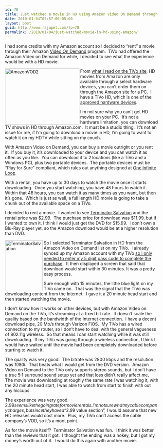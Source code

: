 ```yaml
---
id: 70
title: Just watched a movie in HD using Amazon Video On Demand through my Tivo
date: 2010-01-04T05:57:00-05:00
layout: post
guid: http://www.rajapet.com/?p=70
permalink: /2010/01/04/just-watched-movie-in-hd-using-amazon/
---
```

I had some credits with my Amazon account so I decided to “rent” a movie through their Amazon [Video On Demand](http://www.amazon.com/Video-On-Demand/b/ref=topnav_storetab_atv?ie=UTF8&node=16261631) program.  TiVo had offered the Amazon Video on Demand for while, I decided to see what the experience would be with a HD movie. 

[<img loading="lazy" title="AmazonVOD2" border="0" alt="AmazonVOD2" align="left" src="https://i0.wp.com/lh3.ggpht.com/_natoSxTaPFU/S0GDXWvsMqI/AAAAAAAAAYU/evSD9yqGURs/AmazonVOD2_thumb%5B1%5D.jpg?resize=244%2C184" width="244" height="184"   />](https://i2.wp.com/lh5.ggpht.com/_natoSxTaPFU/S0GDXFy_vMI/AAAAAAAAAYQ/LqHXl5KpfV4/s1600-h/AmazonVOD2%5B3%5D.jpg) From [what I read on the TiVo site](http://support.tivo.com/app/answers/detail/a_id/257#high), HD movies from Amazon are only available through a select hardware devices, you can’t order them on through the Amazon site for a PC.  I have a TiVo HD, which is one of the [approved hardware devices](http://www.amazon.com/gp/video/ontv/ontv/ref=amb_link_86331431_5?pf_rd_m=ATVPDKIKX0DER&pf_rd_s=right-1&pf_rd_r=01YMC69GZ4P8C0Z5TWXF&pf_rd_t=1401&pf_rd_p=506462311&pf_rd_i=1000465121).  

I’m not sure why you can’t get HD movies on your PC.  It’s not a hardware limitation, you can download TV shows in HD through Amazon.com.  It must be a studio thing.  It’s not an issue for me, if I’m going to download a movie in HD, I’m going to want to watch it on my HDTV while sitting on my couch.

With Amazon Video on Demand, you can buy a movie outright or you rent it.  If you buy it, it’s downloaded to your device and you can watch it as often as you like.  You can download it to 2 locations (like a TiVo and a Windows PC), plus two portable devices.  The portable devices must be “Play for Sure” compliant, which rules out anything designed at [One Infinite Loop](http://apple.com/ipod).

With a rental, you have up to 30 days to watch the movie once it starts downloading.  Once you start watching, you have 48 hours to watch it.  Within that 48 hours, you can watch it as many times as you want, but then it’s gone.  Which is just as well, a full length HD movie is going to take a chunk out of the available space on a TiVo.

I decided to rent a movie.  I wanted to see [Terminator Salvation](http://www.amazon.com/s/ref=nb_ss?url=search-alias%3Damazontv&field-keywords=terminator+salvation+hd&x=0&y=0) and the rental price was $2.99.  The purchase price for download was $11.99, but if I wanted to own it, I think I would just get the DVD for $15.99.  I don’t own a Blu-Ray player yet, so the Amazon download would be at a higher resolution than DVD.

[<img loading="lazy" title="TerminatorSalvation" border="0" alt="TerminatorSalvation" align="left" src="https://i2.wp.com/lh5.ggpht.com/_natoSxTaPFU/S0GDXmHJRPI/AAAAAAAAAYc/FTtq7S1v4U4/TerminatorSalvation_thumb%5B1%5D.jpg?resize=124%2C164" width="124" height="164"   />](https://i1.wp.com/lh5.ggpht.com/_natoSxTaPFU/S0GDXgGpWgI/AAAAAAAAAYY/zUVLMkwLoDo/s1600-h/TerminatorSalvation%5B3%5D.jpg) 

So I selected Terminator Salvation in HD from the Amazon Video on Demand list on my TiVo.  I already synced up my Amazon account with my TiVo [so I only needed to enter my 5 digit pass code to complete the purchase](http://www.tivo.com/mytivo/howto/downloadmoviesandtv/howto_movies_tv_amazon.html).  It then displayed a screen that said that download would start within 30 minutes. It was a pretty easy process.

Sure enough with 15 minutes, the little blue light on my TiVo came on.  That was the signal that the TiVo was downloading content from the Internet.  I gave it a 20 minute head start and then started watching the movie.

I don’t know how it works on other devices, but with Amazon Video on Demand on the TiVo, it’s streaming at a fixed bit rate.  It doesn’t scale the quality based on the bandwidth of the Internet connection.  I have a decent download pipe, 20 Mb/s through Verizon FiOS.  My TiVo has a wired connection to my router, so I don’t have to deal with the general vagueness of 802.11g wireless.  So that means I can start watching while it was still downloading.  If my TiVo was going through a wireless connection, I think I would have waited until the movie had been completely downloaded before starting to watch it.

The quality was very good.  The bitrate was <span>2800 kbps and the resolution was 1080i.  That beats what I would get from the DVD version.  Amazon Video on Demand to the TiVo only supports stereo sounds, but I don’t have a true 5:1 surround sound setup yet and that loss didn’t really affect me,  The movie was downloading at roughly the same rate I was watching it, with the 20 minute head start, I was able to watch from start to finish with out any hiccups.</span>

<span>The experience was very good.  $2.99 seems like the going rate for movie rentals.  I’m not sure what my cable company charges, but since they have a “$2.99 value section”, I would assume that new HD releases would cost more.  Plus, my TiVo can’t access the cable company’s VOD, so it’s a moot point.</span>

<span>As for the movie itself?  Terminator Salvation was fun.  I think it was better than the reviews that it got.  I thought the ending was a hokey, but I got my money’s worth out of it.  I would do this again with another movie.</span>